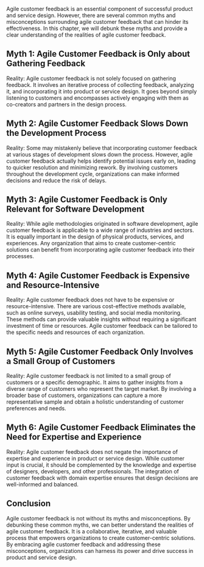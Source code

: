 
Agile customer feedback is an essential component of successful product and service design. However, there are several common myths and misconceptions surrounding agile customer feedback that can hinder its effectiveness. In this chapter, we will debunk these myths and provide a clear understanding of the realities of agile customer feedback.

**Myth 1: Agile Customer Feedback is Only about Gathering Feedback**
--------------------------------------------------------------------

Reality: Agile customer feedback is not solely focused on gathering feedback. It involves an iterative process of collecting feedback, analyzing it, and incorporating it into product or service design. It goes beyond simply listening to customers and encompasses actively engaging with them as co-creators and partners in the design process.

**Myth 2: Agile Customer Feedback Slows Down the Development Process**
----------------------------------------------------------------------

Reality: Some may mistakenly believe that incorporating customer feedback at various stages of development slows down the process. However, agile customer feedback actually helps identify potential issues early on, leading to quicker resolution and minimizing rework. By involving customers throughout the development cycle, organizations can make informed decisions and reduce the risk of delays.

**Myth 3: Agile Customer Feedback is Only Relevant for Software Development**
-----------------------------------------------------------------------------

Reality: While agile methodologies originated in software development, agile customer feedback is applicable to a wide range of industries and sectors. It is equally important in the design of physical products, services, and experiences. Any organization that aims to create customer-centric solutions can benefit from incorporating agile customer feedback into their processes.

**Myth 4: Agile Customer Feedback is Expensive and Resource-Intensive**
-----------------------------------------------------------------------

Reality: Agile customer feedback does not have to be expensive or resource-intensive. There are various cost-effective methods available, such as online surveys, usability testing, and social media monitoring. These methods can provide valuable insights without requiring a significant investment of time or resources. Agile customer feedback can be tailored to the specific needs and resources of each organization.

**Myth 5: Agile Customer Feedback Only Involves a Small Group of Customers**
----------------------------------------------------------------------------

Reality: Agile customer feedback is not limited to a small group of customers or a specific demographic. It aims to gather insights from a diverse range of customers who represent the target market. By involving a broader base of customers, organizations can capture a more representative sample and obtain a holistic understanding of customer preferences and needs.

**Myth 6: Agile Customer Feedback Eliminates the Need for Expertise and Experience**
------------------------------------------------------------------------------------

Reality: Agile customer feedback does not negate the importance of expertise and experience in product or service design. While customer input is crucial, it should be complemented by the knowledge and expertise of designers, developers, and other professionals. The integration of customer feedback with domain expertise ensures that design decisions are well-informed and balanced.

**Conclusion**
--------------

Agile customer feedback is not without its myths and misconceptions. By debunking these common myths, we can better understand the realities of agile customer feedback. It is a collaborative, iterative, and valuable process that empowers organizations to create customer-centric solutions. By embracing agile customer feedback and addressing these misconceptions, organizations can harness its power and drive success in product and service design.
